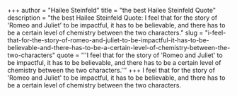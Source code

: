+++
author = "Hailee Steinfeld"
title = "the best Hailee Steinfeld Quote"
description = "the best Hailee Steinfeld Quote: I feel that for the story of 'Romeo and Juliet' to be impactful, it has to be believable, and there has to be a certain level of chemistry between the two characters."
slug = "i-feel-that-for-the-story-of-romeo-and-juliet-to-be-impactful-it-has-to-be-believable-and-there-has-to-be-a-certain-level-of-chemistry-between-the-two-characters"
quote = '''I feel that for the story of 'Romeo and Juliet' to be impactful, it has to be believable, and there has to be a certain level of chemistry between the two characters.'''
+++
I feel that for the story of 'Romeo and Juliet' to be impactful, it has to be believable, and there has to be a certain level of chemistry between the two characters.
